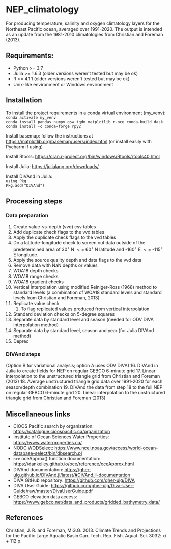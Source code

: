 # NEP_climatology
For producing temperature, salinity and oxygen climatology layers for the Northeast Pacific ocean, averaged over 1991-2020. The output is intended as an update from the 1981-2010 climatologies from Christian and Foreman (2013). 

## Requirements:
* Python >= 3.7
* Julia >= 1.6.3 (older versions weren't tested but may be ok)
* R >= 4.1.1 (older versions weren't tested but may be ok)
* Unix-like environment or Windows environment
  
## Installation
To install the project requirements in a conda virtual environment (my_venv): \
`conda activate my_venv` \
`conda install pandas numpy gsw tqdm matplotlib r-oce conda-build dask` \
`conda install -c conda-forge rpy2` 

Install basemap: follow the instructions at https://matplotlib.org/basemap/users/index.html (or install easily with Pycharm if using)

Install Rtools: https://cran.r-project.org/bin/windows/Rtools/rtools40.html

Install Julia: https://julialang.org/downloads/

Install DIVAnd in Julia: \
`using Pkg` \
`Pkg.add("DIVAnd")`

## Processing steps
### Data preparation
1. Create value-vs-depth (vvd) csv tables
2. Add duplicate check flags to the vvd tables
3. Apply the duplicate check flags to the vvd tables
4. Do a latitude-longitude check to screen out data outside of the predetermined area of 30$^\circ$ N $<=$ 60$^\circ$ N latitude and -160$^\circ$ E $<=$ -115$^\circ$ E longitude.
5. Apply the source quality depth and data flags to the vvd data
6. Remove data with NaN depths or values
7. WOA18 depth checks
8. WOA18 range checks
9. WOA18 gradient checks
10. Vertical interpolation using modified Reiniger-Ross (1968) method to standard levels (a combination of WOA18 standard levels and standard levels from Christian and Foreman, 2013)
11. Replicate value check
    1. To flag replicated values produced from vertical interpolation
12. Standard deviation checks on 5-degree squares
13. Separate data by standard level and season (needed for ODV DIVA interpolation method)
14. Separate data by standard level, season and year (for Julia DIVAnd method)
15. Deprec

### DIVAnd steps 
(Option B for variational analysis; option A uses ODV DIVA)
16. DIVAnd in Julia to create fields for NEP on regular GEBCO 6-minute grid
17. Linear interpolation to the unstructured triangle grid from Christian and Foreman (2013)
18. Average unstructured triangle grid data over 1991-2020 for each season/depth combination
19. DIVAnd the data from step 18 to the full NEP on regular GEBCO 6-minute grid
20. Linear interpolation to the unstructured triangle grid from Christian and Foreman (2013)

## Miscellaneous links
* CIOOS Pacific search by organization: https://catalogue.cioospacific.ca/organization
* Institute of Ocean Sciences Water Properties: https://www.waterproperties.ca/
* NODC WODSelect: https://www.ncei.noaa.gov/access/world-ocean-database-select/bin/dbsearch.pl
* `oce` oceApprox() function documentation: https://dankelley.github.io/oce/reference/oceApprox.html
* DIVAnd documentation: https://gher-ulg.github.io/DIVAnd.jl/latest/#DIVAnd.jl-documentation
* DIVA GitHub repository: https://github.com/gher-ulg/DIVA
* DIVA User Guide: https://github.com/gher-ulg/Diva-User-Guide/raw/master/DivaUserGuide.pdf
* GEBCO elevation data access: https://www.gebco.net/data_and_products/gridded_bathymetry_data/

## References
Christian, J. R. and Foreman, M.G.G. 2013. Climate Trends and Projections for the Pacific Large
Aquatic Basin.Can. Tech. Rep. Fish. Aquat. Sci. 3032: xi + 112 p.